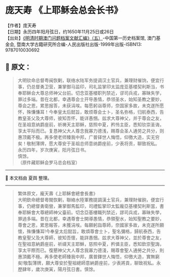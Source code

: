 # 庞天寿 《上耶稣会总会长书》

【作者】庞天寿 </br>
【日期】永历四年阳月弦日​​，约1650年11月25日或26日</br>
【出处】[《明清时期澳门问题档案文献汇编》（五）](https://www.macaudata.mo/books/detail?bno=b000417)-中国第一历史档案馆, 澳门基金会, 暨南大学古籍研究所合编-人民出版社出版-1999年出版-ISBN13: 9787010030692

## 📜 原文：

> 大明钦命总督粤闽恢剿，联络水陆军务提调汉土官兵，兼理财催饷，便宜行事，仍总督勇卫营，兼掌御马监印，司礼监掌印太监庞亚基楼契利斯当，书奉耶稣会大尊总师神父台前。切念亚基楼职列禁近，谬司兵戎，寡昧失学，罪过多端。昔在北都，幸遇尊会士开导愚情，恭领圣水，始知圣教之要妙，尊会之恩，累思报答，未获涓埃。每愿躬诣尊师，奈国家多故，未克遂所愿怀，殊慊慊耳！今奉皇太后懿旨，敢烦尊会士卜，圣名弥格，归航泰西，告教皇圣父及大尊师，彼知吾怀，能详愚悃。兹求大尊神父，并于尊会之友，在圣祖意纳爵座前，祈祷天主耶稣，慈照中夏，矜怜主臣，悉知钦崇圣诲，享太平际而已。复恳神父大人尊念我寡力德浅，赐尊会圣人通劳之共分，则惠顶戴不极。再多使老师臻我中邦，广普铎世人悔悟，仰徼大造，实无穷矣！敬制薄牌，愿大尊安于圣祖总师意纳爵座前，少表将贡，聊致祝私。</br>
永历四年，岁次庚寅，阳月弦日书。</br>
慎馀。</br>
（原件藏耶稣会罗马总会档室）

---

📌 本文档由 夏舆 整理。

---

> 繁体原文，龐天壽《上耶穌會總會長書》</br>
大明欽命總督粵閩恢剿，聯絡水陸軍務提調漢土官兵，兼理財催餉，便宜行事，仍總督勇衛營，兼掌御馬監印，司禮監掌印太監龐亞基樓契利斯當，書奉耶穌會大尊總師神父臺前。切念亞基樓職列禁近，謬司兵戎，寡昧失學，罪過多端。昔在北都，幸遇尊會士開導愚情，恭領聖水，始知聖教之要妙，尊會之恩，累思報答，未獲涓埃。每願躬詣尊師，奈國家多故，未克遂所願懷，殊慊慊耳!今奉皇太后懿旨，敢煩尊會士卜，聖名彌格，歸航泰西，告教皇聖父及大尊師，彼知吾懷，能詳愚悃。兹求大尊神父，並於尊會之友，在聖祖意納爵座前，祈禱天主耶穌，慈照中夏，矜憐主臣，悉知欽崇聖誨，享太平際而已。復懇神父大人尊念我寡力德淺，賜尊會聖人通勞之共分，則惠頂戴不極。再多使老師臻我中邦，廣普鐸世人悔悟，仰徼大造，實無窮矣!敬製薄牌，願大尊安於聖祖總師意納爵座前，少表將貢，聊致祝私。永歷肆年，歲次庚寅，陽月弦日書。慎馀。  
